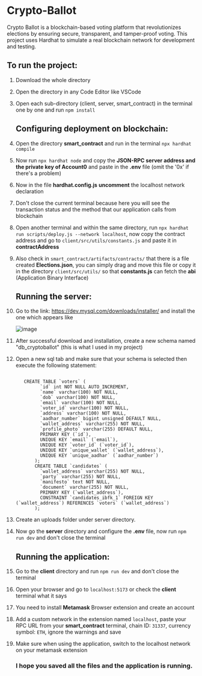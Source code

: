 # Crypto-Ballot
Crypto Ballot is a blockchain-based voting platform that revolutionizes elections by ensuring secure, transparent, and tamper-proof voting. This project uses Hardhat to simulate a real blockchain network for development and testing.

## To run the project:
1. Download the whole directory
2. Open the directory in any Code Editor like VSCode
3. Open each sub-directory (client, server, smart_contract) in the terminal one by one and run ```npm install```
   
   ## Configuring deployment on blockchain:
4. Open the directory **smart_contract** and run in the terminal ```npx hardhat compile```
5. Now run ```npx hardhat node``` and copy the **JSON-RPC server address and the private key of Account0** and paste in the **.env** file (omit the '0x' if there's a problem)
6. Now in the file **hardhat.config.js** **uncomment** the localhost network declaration
7. Don't close the current terminal because here you will see the transaction status and the method that our application calls from blockchain
8. Open another terminal and within the same directory, run ```npx hardhat run scripts/deploy.js --network localhost```, now copy the contract address and go to ```client/src/utils/constants.js``` and paste it in **contractAddress**
9. Also check in ```smart_contract/artifacts/contracts/``` that there is a file created **Elections.json**, you can simply drag and move this file or copy it in the directory ```client/src/utils/``` so that **constants.js** can fetch the **abi** (Application Binary Interface)
    
    ## Running the server:
10. Go to the link: https://dev.mysql.com/downloads/installer/ and install the one which appears like
    

    
     ![image](https://github.com/user-attachments/assets/aef10ed8-fa48-4f91-b063-129a138711c5)


11. After successful download and installation, create a new schema named "db_cryptoballot" (this is what I used in my project)
12. Open a new sql tab and make sure that your schema is selected then execute the following statement:
    ```

       CREATE TABLE `voters` (
             `id` int NOT NULL AUTO_INCREMENT,
             `name` varchar(100) NOT NULL,
             `dob` varchar(100) NOT NULL,
             `email` varchar(100) NOT NULL,
             `voter_id` varchar(100) NOT NULL,
             `address` varchar(100) NOT NULL,
             `aadhar_number` bigint unsigned DEFAULT NULL,
             `wallet_address` varchar(255) NOT NULL,
             `profile_photo` varchar(255) DEFAULT NULL,
             PRIMARY KEY (`id`),
             UNIQUE KEY `email` (`email`),
             UNIQUE KEY `voter_id` (`voter_id`),
             UNIQUE KEY `unique_wallet` (`wallet_address`),
             UNIQUE KEY `unique_aadhar` (`aadhar_number`)
           );
           CREATE TABLE `candidates` (
             `wallet_address` varchar(255) NOT NULL,
             `party` varchar(255) NOT NULL,
             `manifesto` text NOT NULL,
             `document` varchar(255) NOT NULL,
             PRIMARY KEY (`wallet_address`),
             CONSTRAINT `candidates_ibfk_1` FOREIGN KEY (`wallet_address`) REFERENCES `voters` (`wallet_address`)
           );

    ```
    
14. Create an uploads folder under server directory. 
15. Now go the **server** directory and configure the **.env** file, now run ```npm run dev``` and don't close the terminal

    ## Running the application:
16. Go to the **client** directory and run ```npm run dev``` and don't close the terminal
17. Open your browser and go to ```localhost:5173``` or check the **client** terminal what it says
18. You need to install **Metamask** Browser extension and create an account
19. Add a custom network in the extension named ```localhost```, paste your RPC URL from your **smart_contract** terminal, chain ID: ```31337```, currency symbol: ```ETH```, ignore the warnings and save
20. Make sure when using the application, switch to the localhost network on your metamask extension


    ### I hope you saved all the files and the application is running. 
